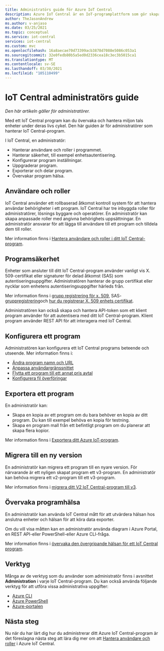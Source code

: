 ```yaml
---
title: Administratörs guide för Azure IoT Central
description: Azure IoT Central är en IoT-programplattform som gör skapandet av IoT-lösningar enklare. Den här artikeln innehåller en översikt över administratörs rollen i IoT Central.
author: TheJasonAndrew
ms.author: v-anjaso
ms.date: 03/25/2021
ms.topic: conceptual
ms.service: iot-central
services: iot-central
ms.custom: mvc
ms.openlocfilehash: 16a8aecae70d73399acb3878d7088e5086c053a1
ms.sourcegitcommit: 32e0fedb80b5a5ed0d2336cea18c3ec3b5015ca1
ms.translationtype: MT
ms.contentlocale: sv-SE
ms.lasthandoff: 03/30/2021
ms.locfileid: "105110499"
---
```

# <a name="iot-central-administrator-guide"></a>IoT Central administratörs guide

*Den här artikeln gäller för administratörer.*

Med ett IoT Central program kan du övervaka och hantera miljon tals enheter under deras livs cykel. Den här guiden är för administratörer som hanterar IoT Central-program.

I IoT Central, en administratör:

- Hanterar användare och roller i programmet.
- Hanterar säkerhet, till exempel enhetsautentisering.
- Konfigurerar program inställningar.
- Uppgraderar program.
- Exporterar och delar program.
- Övervakar program hälsa.

## <a name="users-and-roles"></a>Användare och roller

IoT Central använder ett rollbaserad åtkomst kontroll system för att hantera användar behörigheter i ett program. IoT Central har tre inbyggda roller för administratörer, lösnings byggare och operatörer. En administratör kan skapa anpassade roller med angivna behörighets uppsättningar. En administratör ansvarar för att lägga till användare till ett program och tilldela dem till roller.

Mer information finns i [Hantera användare och roller i ditt IoT Central-program](howto-manage-users-roles.md).

## <a name="application-security"></a>Programsäkerhet

Enheter som ansluter till ditt IoT Central-program använder vanligt vis X. 509-certifikat eller signaturer för delad åtkomst (SAS) som autentiseringsuppgifter. Administratören hanterar de grupp certifikat eller nycklar som enhetens autentiseringsuppgifter härleds från.

Mer information finns i [grupp registrering för x. 509](concepts-get-connected.md#x509-group-enrollment), SAS- [gruppregistrering](concepts-get-connected.md#sas-group-enrollment)och [hur du registrerar X. 509 enhets certifikat](how-to-roll-x509-certificates.md).

Administratören kan också skapa och hantera API-token som ett klient program använder för att autentisera med ditt IoT Central-program. Klient program använder REST API för att interagera med IoT Central.

## <a name="configure-an-application"></a>Konfigurera ett program

Administratören kan konfigurera ett IoT Central programs beteende och utseende. Mer information finns i:

- [Ändra program namn och URL](howto-administer.md#change-application-name-and-url)
- [Anpassa användargränssnittet](howto-customize-ui.md)
- [Flytta ett program till ett annat pris avtal](howto-view-bill.md)
- [Konfigurera fil överföringar](howto-configure-file-uploads.md)

## <a name="export-an-application"></a>Exportera ett program

En administratör kan:

- Skapa en kopia av ett program om du bara behöver en kopia av ditt program. Du kan till exempel behöva en kopia för testning.
- Skapa en program mall från ett befintligt program om du planerar att skapa flera kopior.

Mer information finns i [Exportera ditt Azure IoT-program](howto-use-app-templates.md).

## <a name="migrate-to-a-new-version"></a>Migrera till en ny version

En administratör kan migrera ett program till en nyare version. För närvarande är ett nyligen skapat program ett v3-program. En administratör kan behöva migrera ett v2-program till ett v3-program.

Mer information finns i [migrera ditt V2 IoT Central-program till v3](howto-migrate.md).

## <a name="monitor-application-health"></a>Övervaka programhälsa

En administratör kan använda IoT Central mått för att utvärdera hälsan hos anslutna enheter och hälsan för att köra data exporter.

Om du vill visa måtten kan en administratör använda diagram i Azure Portal, en REST API-eller PowerShell-eller Azure CLI-fråga.

Mer information finns i [övervaka den övergripande hälsan för ett IoT Central program](howto-monitor-application-health.md).

## <a name="tools"></a>Verktyg

Många av de verktyg som du använder som administratör finns i avsnittet **Administration** i varje IoT Central-program. Du kan också använda följande verktyg för att utföra vissa administrativa uppgifter:

- [Azure CLI](howto-manage-iot-central-from-cli.md)
- [Azure PowerShell](howto-manage-iot-central-from-powershell.md)
- [Azure-portalen](howto-manage-iot-central-from-portal.md)

## <a name="next-steps"></a>Nästa steg

Nu när du har lärt dig hur du administrerar ditt Azure IoT Central-program är det föreslagna nästa steg att lära dig mer om att [Hantera användare och roller](howto-manage-users-roles.md) i Azure IoT Central.
